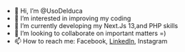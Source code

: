 - 👋 Hi, I’m @UsoDelduca
- 👀 I’m interested in improving my coding
- 🌱 I’m currently developing my Next.Js 13,and PHP skills 
- 💞️ I’m looking to collaborate on important matters =)
- 📫 How to reach me: Facebook, [LinkedIn](url), Instagram

<!---
UsoDelduca/UsoDelduca is a ✨ special ✨ repository because its `README.md` (this file) appears on your GitHub profile.
You can click the Preview link to take a look at your changes.
--->
